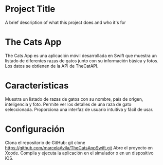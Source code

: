 
# Project Title

A brief description of what this project does and who it's for

# The Cats App

The Cats App es una aplicación móvil desarrollada en Swift que muestra un listado de diferentes razas de gatos junto con su información básica y fotos. Los datos se obtienen de la API de TheCatAPI.

# Características

Muestra un listado de razas de gatos con su nombre, país de origen, inteligencia y foto.
Permite ver los detalles de una raza de gato seleccionada.
Proporciona una interfaz de usuario intuitiva y fácil de usar.

# Configuración

Clona el repositorio de GitHub: git clone https://github.com/marcelaAvila/TheCatsAppSwift.git
Abre el proyecto en Xcode.
Compila y ejecuta la aplicación en el simulador o en un dispositivo iOS.
